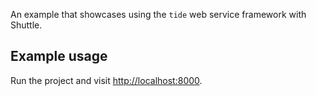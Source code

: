 An example that showcases using the `tide` web service framework with Shuttle.

## Example usage

Run the project and visit <http://localhost:8000>.
